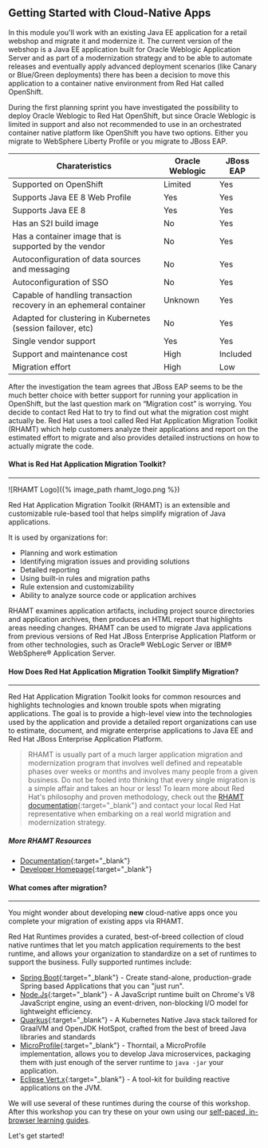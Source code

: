 ## Getting Started with Cloud-Native Apps

In this module you'll work with an existing Java EE application for a retail webshop and migrate it and modernize it.
The current version of the webshop is a Java EE application built for Oracle Weblogic Application Server and as part of a modernization strategy and to be able to automate releases and eventually apply advanced deployment scenarios (like Canary or Blue/Green deployments) there has been a decision to move this application to a container native environment from Red Hat called OpenShift.

During the first planning sprint you have investigated the possibility to deploy Oracle Weblogic to Red Hat OpenShift, but since Oracle Weblogic is limited in support and also not recommended to use in an orchestrated container native platform like OpenShift you have two options. Either you migrate to WebSphere Liberty Profile or you migrate to JBoss EAP. 

| Charateristics                                                    | Oracle Weblogic   | JBoss EAP         |
|-------------------------------------------------------------------|-------------------|-------------------|
|Supported on OpenShift                                             | Limited           | Yes               |
|Supports Java EE 8 Web Profile                                     | Yes               | Yes               |
|Supports Java EE 8                                                 | Yes               | Yes               |
|Has an S2I build image                                             | No                | Yes               |
|Has a container image that is supported by the vendor              | No                | Yes               |
|Autoconfiguration of data sources and messaging                    | No                | Yes               |
|Autoconfiguration of SSO                                           | No                | Yes               |
|Capable of handling transaction recovery in an ephemeral container | Unknown           | Yes               |
|Adapted for clustering in Kubernetes (session failover, etc)       | No                | Yes               |
|Single vendor support                                              | Yes               | Yes               |
|Support and maintenance cost                                       | High              | Included          |
|Migration effort                                                   | High              | Low               |

After the investigation the team agrees that JBoss EAP seems to be the much better choice with better support for running your application in OpenShift, but the last question mark on “Migration cost” is worrying. You decide to contact Red Hat to try to find out what the migration cost might actually be. Red Hat uses a tool called Red Hat Application Migration Toolkit (RHAMT) which help customers analyze their applications and report on the estimated effort to migrate and also provides detailed instructions on how to actually migrate the code.

#### What is Red Hat Application Migration Toolkit?

---

![RHAMT Logo]({% image_path rhamt_logo.png %})

Red Hat Application Migration Toolkit (RHAMT) is an extensible and customizable rule-based tool that helps simplify migration of Java applications.

It is used by organizations for:

* Planning and work estimation
* Identifying migration issues and providing solutions
* Detailed reporting
* Using built-in rules and migration paths
* Rule extension and customizability
* Ability to analyze source code or application archives

RHAMT examines application artifacts, including project source directories and application archives, then produces an HTML report that highlights areas needing changes. RHAMT can be used to migrate Java applications from previous versions of Red Hat JBoss Enterprise Application Platform or from other technologies, such as Oracle® WebLogic Server or IBM® WebSphere® Application Server.

#### How Does Red Hat Application Migration Toolkit Simplify Migration?

---

Red Hat Application Migration Toolkit looks for common resources and highlights technologies and known trouble spots when migrating applications. The goal is to provide a high-level view into the technologies used by the application and provide a detailed report organizations can use to estimate, document, and migrate enterprise applications to Java EE and Red Hat JBoss Enterprise Application Platform.

> RHAMT is usually part of a much larger application migration and modernization program that involves well defined and repeatable phases over weeks or months and involves many people from a given business. Do not be fooled into thinking that every single
migration is a simple affair and takes an hour or less! To learn more about Red Hat's philosophy and proven methodology, check out
the [RHAMT documentation](https://access.redhat.com/documentation/en/red-hat-application-migration-toolkit){:target="_blank"} and contact your local Red Hat representative when embarking on a real world migration and modernization strategy.

##### More RHAMT Resources

* [Documentation](https://access.redhat.com/documentation/en/red-hat-application-migration-toolkit){:target="_blank"}
* [Developer Homepage](https://developers.redhat.com/products/rhamt/overview/){:target="_blank"}

#### What comes after migration?

---

You might wonder about developing **new** cloud-native apps once you complete your migration of existing apps via RHAMT.

Red Hat Runtimes provides a curated, best-of-breed collection of cloud native runtimes that let you match application requirements to the best runtime, and allows your organization to standardize on a set of runtimes to support the business. Fully supported runtimes include:

* [Spring Boot](https://spring.io/projects/spring-boot){:target="_blank"} - Create stand-alone, production-grade Spring based Applications that you can "just run".
* [Node.Js](https://nodejs.org/en/){:target="_blank"} - A JavaScript runtime built on Chrome's V8 JavaScript engine, using an event-driven, non-blocking I/O model for lightweight efficiency.
* [Quarkus](https://quarkus.io/){:target="_blank"} - A Kubernetes Native Java stack tailored for GraalVM and OpenJDK HotSpot, crafted from the best of breed Java libraries and standards
* [MicroProfile](https://thorntail.io/){:target="_blank"} - Thorntail, a MicroProfile implementation, allows you to develop Java microservices, packaging them with just enough of the server runtime to `java -jar` your application.
* [Eclipse Vert.x](https://projects.eclipse.org/projects/rt.vertx){:target="_blank"} - A tool-kit for building reactive applications on the JVM.

We will use several of these runtimes during the course of this workshop. After this workshop you can try these on your own using our [self-paced, in-browser learning guides](https://learn.openshift.com/middleware/).

Let's get started!

